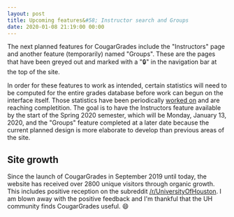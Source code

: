```yaml
---
layout: post
title: Upcoming features&#58; Instructor search and Groups
date: 2020-01-08 21:19:00 00:00
---
```


The next planned features for CougarGrades include the "Instructors" page and another feature (temporarily) named "Groups". These are the pages that have been greyed out and marked with a "🔒" in the navigation bar at the top of the site.

In order for these features to work as intended, certain statistics will need to be computed for the entire grades database before work can begun on the interface itself. Those statistics have been periodically [worked on](https://github.com/cougargrades/importer/commit/d8cb7c131aebd044bd9c3f84d63f823ace0e5a4d) and are reaching completition. The goal is to have the Instructors feature available by the start of the Spring 2020 semester, which will be Monday, January 13, 2020, and the "Groups" feature completed at a later date because the current planned design is more elaborate to develop than previous areas of the site.

## Site growth

Since the launch of CougarGrades in September 2019 until today, the website has received over 2800 unique visitors through organic growth. This includes positive reception on the subreddit [/r/UniversityOfHouston](https://old.reddit.com/r/UniversityOfHouston/comments/cv3b1b/i_made_an_opensource_website_to_get_grade/). I am blown away with the positive feedback and I'm thankful that the UH community finds CougarGrades useful. 😄